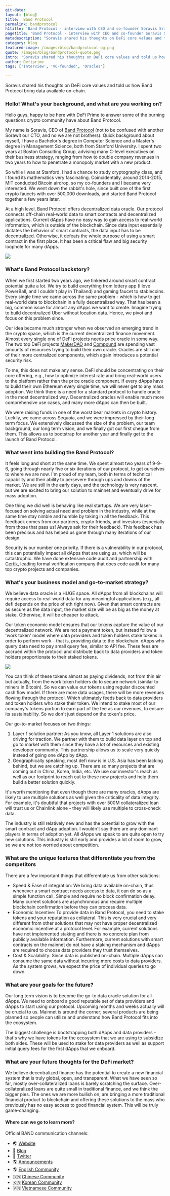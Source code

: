 ```yaml
---
git-date:
layout: [blog]
title:  Band Protocol
permalink: bandprotocol
h1title: 'Band Protocol - interview with CEO and co-founder Soravis Srinawakoon'
pagetitle: 'Band Protocol - interview with CEO and co-founder Soravis Srinawakoon'
metadescription: "Soravis shared his thoughts on DeFi core values and told us how Band Protocol bring data available on-chain."
category: blog
featured-image: /images/blog/bandprotocol-og.png
quote: /images/blog/bandprotocol-quote.png
intro: "Soravis shared his thoughts on DeFi core values and told us how Band Protocol bring data available on-chain."
author: Defiprime
tags: ['Interview', 'VC-founded', 'Oracles']

---
```

Soravis shared his thoughts on DeFi core values and told us how Band Protocol bring data available on-chain.

### Hello! What's your background, and what are you working on?

Hello guys, happy to be here with DeFi Prime to answer some of the burning questions crypto community have about Band Protocol.

My name is Soravis, CEO of [Band Protocol](https://bandprotocol.com/) (not to be confused with another Sorawit our CTO, and no we are not brothers). Quick background about myself, I have a Bachelor's degree in Computer Science and a Master's degree in Management Science, both from Stanford University. I spent two years at Boston Consulting Group, advising many C-level executives on their business strategy, ranging from how to double company revenues in two years to how to penetrate a monopoly market with a new product.

So while I was at Stanford, I had a chance to study cryptography class, and I found its mathematics very fascinating. Coincidentally, around 2014-2015, MIT conducted Bitcoin airdrop, so my co-founders and I became very interested. We went down the rabbit's hole, since built one of the first crypto faucets with over 500,000 downloads, and started Band Protocol together a few years later.

At a high level, Band Protocol offers decentralized data oracle. Our protocol connects off-chain real-world data to smart contracts and decentralized applications. Current dApps have no easy way to gain access to real-world information, which is outside of the blockchain. Since data input essentially dictates the behavior of smart contracts, the data input has to be decentralized. Otherwise, it defeats the whole purpose of using a smart contract in the first place. It has been a critical flaw and big security loophole for many dApps.

![](/images/blog/bandprotocol1.jpg)

### What's Band Protocol backstory?

When we first started two years ago, we tinkered around smart contract potential quite a lot. We try to build everything from lottery app (I love PowerBall, and I couldn't play in Thailand) and gaming faucet to stablecoins. Every single time we came across the same problem - which is how to get real-world data to blockchain in a fully decentralized way. That has been a big, common issue for almost any dApps we want to create. Imagine trying to build decentralized Uber without location data. Hence, we pivot and focus on this problem since.

Our idea became much stronger when we observed an emerging trend in the crypto space, which is the current decentralized finance movement. Almost every single one of DeFi projects needs price oracle in some way. The two top DeFi projects [MakerDAO](https://makerdao.com) and [Compound](https://compound.finance) are spending vast amounts of resources trying to build their own oracle. Oracles are still one of their more centralized components, which again introduces a potential security risk.

To me, this does not make any sense. DeFi should be concentrating on their core offering, e.g., how to optimize interest rate and bring real-world users to the platform rather than the price oracle component. If every dApps have to build their own Ethereum every single time, we will never get to any mass adoption. We think there is a need for a standard protocol to handle oracle in the most decentralized way. Decentralized oracles will enable much more comprehensive use cases, and many more dApps can then be built.

We were raising funds in one of the worst bear markets in crypto history. Luckily, we came across Sequoia, and we were impressed by their long term focus. We extensively discussed the size of the problem, our team background, our long term vision, and we finally got our first cheque from them. This allows us to bootstrap for another year and finally get to the launch of Band Protocol.

### What went into building the Band Protocol?

It feels long and short at the same time. We spent almost two years of 9-9-6, going through nearly five or six iterations of our protocol, to get ourselves to where we are now. I'm proud of my team, both in terms of technical capability and their ability to persevere through ups and downs of the market. We are still in the early days, and the technology is very nascent, but we are excited to bring our solution to mainnet and eventually drive for mass adoption.

One thing we did well is behaving like real startups. We are very laser-focused on solving actual need and problem in the industry, while at the same time stay nimble and humble by taking in all the feedback. This feedback comes from our partners, crypto friends, and investors (especially from those that pass us! Always ask for their feedback). This feedback has been precious and has helped us gone through many iterations of our design.

Security is our number one priority. If there is a vulnerability in our protocol, this can potentially impact all dApps that are using us, which will be catastrophic. We have done extensive code audit and partnership with [Certik](https://certik.org/), leading formal verification company that does code audit for many top crypto projects and companies.

### What's your business model and go-to-market strategy?

We believe data oracle is a HUGE space. All dApps from all blockchains will require access to real-world data for any meaningful applications (e.g., all defi depends on the price of eth right now). Given that smart contracts are as secure as the data input, the market size will be as big as the money at stake. Otherwise, it will be cheaper to attack.

Our token economic model ensures that our tokens capture the value of our decentralized network. We are not a payment token, but instead follow a 'work token' model where data providers and token holders stake tokens in order to perform work - that is, providing data to the blockchain. dApps who query data need to pay small query fee, similar to API fee. These fees are accrued within the protocol and distribute back to data providers and token holders proportionate to their staked tokens.

![](/images/blog/bandprotocol4.jpg)

You can think of these tokens almost as paying dividends, not from thin air but actually, from the work token holders do to secure network (similar to miners in Bitcoin). So we can value our tokens using regular discounted cash flow model. If there are more data usages, there will be more revenues flowing through the protocol. Which ultimately feeds back to data providers and token holders who stake their token. We intend to stake most of our company's tokens portion to earn part of the fee as our revenues, to ensure its sustainability. So we don't just depend on the token's price.

Our go-to-market focuses on two things:

1. Layer 1 solution partner: As you know, all Layer 1 solutions are also driving for traction. We partner with them to build data layer on top and go to market with them since they have a lot of resources and existing developer community. This partnership allows us to scale very quickly instead of going one dApp by dApp.
2. Geographically speaking, most defi now is in U.S. Asia has been lacking behind, but we are catching up. There are so many projects that are coming out in China, Korea, India, etc. We use our investor's reach as well as our footprint to reach out to these new projects and help them build a better solution quickly.

It's worth mentioning that even though there are many oracles, dApps are likely to use multiple solutions as well given the criticality of data integrity. For example, it's doubtful that projects with over 500M collateralized loan will trust us or Chainlink alone - they will likely use multiple to cross-check data.

The industry is still relatively new and has the potential to grow with the smart contract and dApp adoption. I wouldn't say there are any dominant players in terms of adoption yet. All dApps we speak to are quite open to try new solutions. This industry is still early and provides a lot of room to grow, so we are not too worried about competition.

### What are the unique features that differentiate you from the competitors

There are a few important things that differentiate us from other solutions:
- Speed & Ease of integration: We bring data available on-chain, thus whenever a smart contract needs access to data, it can do so as a simple function call. Simple and require no block confirmation delay. Many current solutions are asynchronous and require multiple blockchain confirmation before they can process data.
- Economic Incentive: To provide data in Band Protocol, you need to stake tokens and your reputation as collateral. This is very crucial and very different from other solutions that may not have proper decentralized economic incentive at a protocol level. For example, current solutions have not implemented staking and there is no concrete plan from publicly available information. Furthermore, current solutions with smart contracts on the mainnet do not have a staking mechanism and dApps are required to choose data providers they trust themselves.
- Cost & Scalability: Since data is published on-chain. Multiple dApps can consume the same data without incurring more costs to data providers. As the system grows, we expect the price of individual queries to go down.


### What are your goals for the future?

Our long term vision is to become the go-to data oracle solution for all dApps. We need to onboard a good reputable set of data providers and dApps to start using our protocol.   Upcoming months and weeks actually will be crucial to us. Mainnet is around the corner; several products are being planned so people can utilize and understand how Band Protocol fits into the ecosystem.

The biggest challenge is bootstrapping both dApps and data providers - that's why we have tokens for the ecosystem that we are using to subsidize both sides. These will be used to stake for data providers as well as support initial query fees for the first dApps that we onboard.

### What are your future thoughts for the DeFi market?

We believe decentralized finance has the potential to create a new financial system that is truly global, open, and transparent. What we have seen so far, mostly over-collateralized loans is barely scratching the surface. Over-collateralized loans are quite small in traditional finance, and we think the bigger pies. The ones we are more bullish on, are bringing a more traditional financial product to blockchain and offering these solutions to the mass who previously has no easy access to good financial system. This will be truly game-changing.

#### Where can we go to learn more?

Official BAND communication channels:
- 🌏 [Website](https://bandprotocol.com)
- 📓 [Blog](https://medium.com/bandprotocol)
- 🔔 [Twitter](https://twitter.com/bandprotocol)
- 🌎 [Announcements](https://t.me/bandprotocolann)
- 🌎 [English Community](https://t.me/bandprotocol)
- 🇨🇳 [Chinese Community](https://t.me/bandprotocolCN)
- 🇰🇷 [Korean Community](https://t.me/bandprotocolKR)
- 🇻🇳 [Vietnamese Community](https://t.me/bandprotocolVN)
